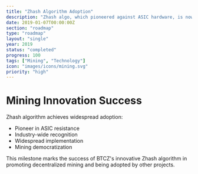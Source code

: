 ```yaml
---
title: "Zhash Algorithm Adoption"
description: "Zhash algo, which pioneered against ASIC hardware, is now widely used"
date: 2019-01-07T00:00:00Z
section: "roadmap"
type: "roadmap"
layout: "single"
year: 2019
status: "completed"
progress: 100
tags: ["Mining", "Technology"]
icon: "images/icons/mining.svg"
priority: "high"
---
```


# Mining Innovation Success

Zhash algorithm achieves widespread adoption:
- Pioneer in ASIC resistance
- Industry-wide recognition
- Widespread implementation
- Mining democratization

This milestone marks the success of BTCZ's innovative Zhash algorithm in promoting decentralized mining and being adopted by other projects.

